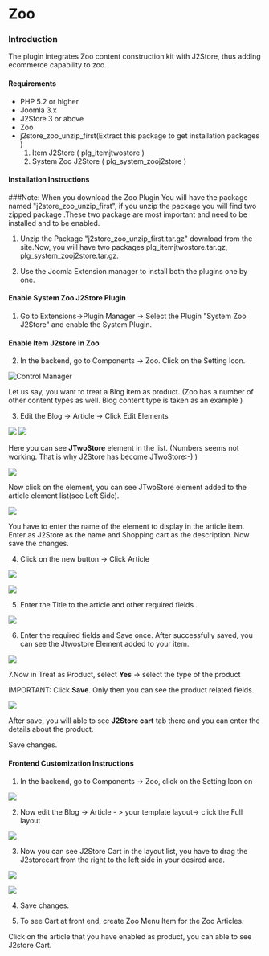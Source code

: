 # Zoo

### Introduction

The plugin integrates Zoo content construction kit with J2Store, thus adding ecommerce capability to zoo. 

#### Requirements
* PHP 5.2 or higher
* Joomla 3.x
* J2Store 3 or above
* Zoo 
* j2store_zoo_unzip_first(Extract this package to get installation packages )
    1. Item J2Store ( plg_itemjtwostore )
    2. System Zoo J2Store ( plg_system_zooj2store ) 

#### Installation Instructions 

###Note:
When you download the Zoo Plugin You will have the package named "j2store_zoo_unzip_first", if you unzip the package you will find two zipped package .These two package are most important and need to be installed and to be enabled.

1. Unzip the Package "j2store_zoo_unzip_first.tar.gz" download from the site.Now, you will have two packages plg_itemjtwostore.tar.gz, plg_system_zooj2store.tar.gz.
 
2. Use the Joomla Extension manager to install both the  plugins one by one. 
 
#### Enable System Zoo J2Store Plugin

1. Go to Extensions->Plugin Manager -> Select the Plugin "System Zoo J2Store"  and enable the System Plugin.

#### Enable Item J2store in Zoo 
2. In the backend, go to Components -> Zoo. Click on the Setting Icon.
 
![Control Manager](ctrl_manager.png)

Let us say, you want to treat a Blog item as product. (Zoo has a number of other content types as well. Blog content type is taken as an example )

3. Edit the Blog -> Article -> Click Edit Elements

![](app-config.png)
![](step_1.png)

	
Here you can see **JTwoStore**  element in the list. (Numbers seems not working. That is why J2Store has become JTwoStore:-) )
  
![](step_2.png)
	
Now click on the element, you can see JTwoStore element added to the article element list(see Left Side).
 
![](step_3_up.png)

You have to enter the name of the element to display in the article item. Enter as J2Store as the name and Shopping cart as the description. Now save the changes.	

4. Click on the new button -> Click Article

![](create_new_article.png)

![](step_4.png)

5. Enter the Title to the article and other required fields .

![](new_item_before_save.png)

6. Enter the required fields and Save once. After successfully saved, you can see the Jtwostore Element added to your item.

![](new_item_after_save.png)

7.Now in Treat as Product, select **Yes** -> select the type of the product 

IMPORTANT: Click **Save**. Only then you can see the product related fields.

 ![](enable_product_choose_product_type.png)

After save, you will able to see **J2Store cart** tab there and you can enter the details about the product.

Save changes.

#### Frontend Customization Instructions
1. In the backend, go to Components -> Zoo, click on the Setting Icon on

![](ctrl_manager.png)

2. Now edit the Blog -> Article - > your template layout-> click the Full layout   

  ![](frontend-adding-element-layout.png)

3. Now you can see J2Store Cart in the layout list, you have to drag the J2storecart from the right to the left side in your desired area. 

![](step_final.png)

![](front-step_7.png)

4. Save changes.
		
5. To see Cart at front end, create Zoo Menu Item for the Zoo Articles.

Click on the article that you have enabled as product, you can able to see J2store Cart. 

